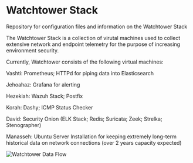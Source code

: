 # Watchtower Stack
Repository for configuration files and information on the Watchtower Stack

The Watchtower Stack is a collection of virutal machines used to collect extensive network and endpoint telemetry for the purpose of increasing environment security.



Currently, Watchtower consists of the following virtual machines:

Vashti: Prometheus; HTTPd for piping data into Elasticsearch

Jehoahaz: Grafana for alerting

Hezekiah: Wazuh Stack; Postfix

Korah: Dashy; ICMP Status Checker

David: Security Onion (ELK Stack; Redis; Suricata; Zeek; Strelka; Stenographer)

Manasseh: Ubuntu Server Installation for keeping extremely long-term historical data on network connections (over 2 years capacity expected)


![Watchtower Data Flow](https://i.imgur.com/3dDJ9Of.jpg)
